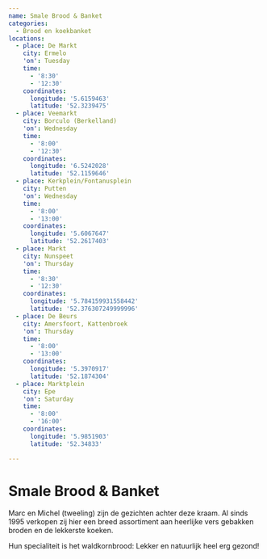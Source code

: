 ```yaml
---
name: Smale Brood & Banket
categories:
  - Brood en koekbanket
locations:
  - place: De Markt
    city: Ermelo
    'on': Tuesday
    time:
      - '8:30'
      - '12:30'
    coordinates:
      longitude: '5.6159463'
      latitude: '52.3239475'
  - place: Veemarkt
    city: Borculo (Berkelland)
    'on': Wednesday
    time:
      - '8:00'
      - '12:30'
    coordinates:
      longitude: '6.5242028'
      latitude: '52.1159646'
  - place: Kerkplein/Fontanusplein
    city: Putten
    'on': Wednesday
    time:
      - '8:00'
      - '13:00'
    coordinates:
      longitude: '5.6067647'
      latitude: '52.2617403'
  - place: Markt
    city: Nunspeet
    'on': Thursday
    time:
      - '8:30'
      - '12:30'
    coordinates:
      longitude: '5.784159931558442'
      latitude: '52.376307249999996'
  - place: De Beurs
    city: Amersfoort, Kattenbroek
    'on': Thursday
    time:
      - '8:00'
      - '13:00'
    coordinates:
      longitude: '5.3970917'
      latitude: '52.1874304'
  - place: Marktplein
    city: Epe
    'on': Saturday
    time:
      - '8:00'
      - '16:00'
    coordinates:
      longitude: '5.9851903'
      latitude: '52.34833'

---
```


# Smale Brood & Banket

Marc en Michel (tweeling) zijn de gezichten achter deze kraam. Al sinds 1995 verkopen zij hier een breed assortiment aan heerlijke vers gebakken broden en de lekkerste koeken.

Hun specialiteit is het waldkornbrood: Lekker en natuurlijk heel erg gezond!

 
